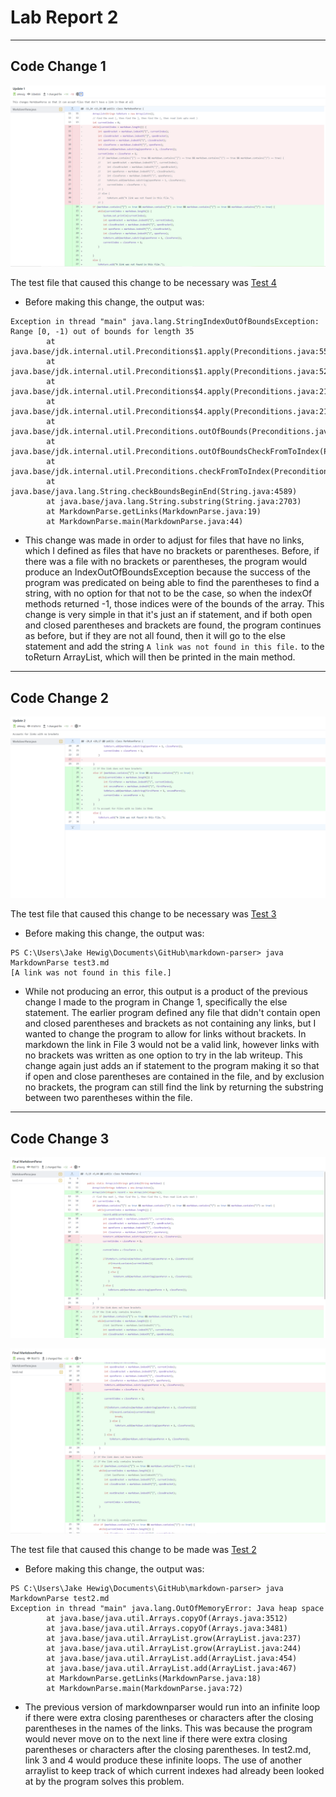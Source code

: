 # Lab Report 2
---
## Code Change 1
![Image](markdownUpdate1.png)

The test file that caused this change to be necessary was [Test 4](https://github.com/aHewig/markdown-parser/blob/main/test4.md)

- Before making this change, the output was: 

```
Exception in thread "main" java.lang.StringIndexOutOfBoundsException: Range [0, -1) out of bounds for length 35
        at java.base/jdk.internal.util.Preconditions$1.apply(Preconditions.java:55)
        at java.base/jdk.internal.util.Preconditions$1.apply(Preconditions.java:52)
        at java.base/jdk.internal.util.Preconditions$4.apply(Preconditions.java:213)
        at java.base/jdk.internal.util.Preconditions$4.apply(Preconditions.java:210)
        at java.base/jdk.internal.util.Preconditions.outOfBounds(Preconditions.java:98)
        at java.base/jdk.internal.util.Preconditions.outOfBoundsCheckFromToIndex(Preconditions.java:112)       
        at java.base/jdk.internal.util.Preconditions.checkFromToIndex(Preconditions.java:349)
        at java.base/java.lang.String.checkBoundsBeginEnd(String.java:4589)
        at java.base/java.lang.String.substring(String.java:2703)
        at MarkdownParse.getLinks(MarkdownParse.java:19)
        at MarkdownParse.main(MarkdownParse.java:44)
```


- This change was made in order to adjust for files that have no links, which I defined as files that have no brackets or parentheses. Before, if there was a file with no brackets or parentheses, the program would produce an IndexOutOfBoundsException because the success of the program was predicated on being able to find the parentheses to find a string, with no option for that not to be the case, so when the indexOf methods returned -1, those indices were of the bounds of the array. This change is very simple in that it's just an if statement, and if both open and closed parentheses and brackets are found, the program continues as before, but if they are not all found, then it will go to the else statement and add the string `A link was not found in this file.` to the toReturn ArrayList, which will then be printed in the main method.

---
## Code Change 2

![Image](markdownUpdate2.png)

The test file that caused this change to be necessary was [Test 3](https://github.com/aHewig/markdown-parser/blob/main/test3.md)

- Before making this change, the output was: 

```
PS C:\Users\Jake Hewig\Documents\GitHub\markdown-parser> java MarkdownParse test3.md
[A link was not found in this file.]
```

- While not producing an error, this output is a product of the previous change I made to the program in Change 1, specifically the else statement. The earlier program defined any file that didn't contain open and closed parentheses and brackets as not containing any links, but I wanted to change the program to allow for links without brackets. In markdown the link in File 3 would not be a valid link, however links with no brackets was written as one option to try in the lab writeup. This change again just adds an if statement to the program making it so that if open and close parentheses are contained in the file, and by exclusion no brackets, the program can still find the link by returning the substring between two parentheses within the file.

---
## Code Change 3

![Image](finalMarkdownPart1.png)

![Image](finalMarkdownPart2.png)

The test file that caused this change to be made was [Test 2](https://github.com/aHewig/markdown-parser/blob/main/test2.md)

- Before making this change, the output was: 

```
PS C:\Users\Jake Hewig\Documents\GitHub\markdown-parser> java MarkdownParse test2.md
Exception in thread "main" java.lang.OutOfMemoryError: Java heap space
        at java.base/java.util.Arrays.copyOf(Arrays.java:3512)        
        at java.base/java.util.Arrays.copyOf(Arrays.java:3481)        
        at java.base/java.util.ArrayList.grow(ArrayList.java:237)     
        at java.base/java.util.ArrayList.grow(ArrayList.java:244)     
        at java.base/java.util.ArrayList.add(ArrayList.java:454)      
        at java.base/java.util.ArrayList.add(ArrayList.java:467)      
        at MarkdownParse.getLinks(MarkdownParse.java:18)
        at MarkdownParse.main(MarkdownParse.java:72)
```

- The previous version of markdownparser would run into an infinite loop if there were extra closing parentheses or characters after the closing parentheses in the names of the links. This was because the program would never move on to the next line if there were extra closing parentheses or characters after the closing parentheses. In test2.md, link 3 and 4 would produce these infinite loops. The use of another arraylist to keep track of which current indexes had already been looked at by the program solves this problem.